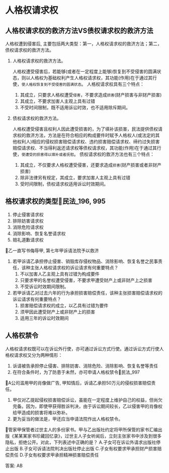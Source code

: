 # 人格权请求权


## 人格权请求权的救济方法VS债权请求权的救济方法

人格权遭到侵害后, 主要包括两大类型：第一，人格权请求权的救济方法；第二，债权请求权的救济方法。

1. 人格权请求权的救济方法。
   
   人格权遭受侵害后，若能够(或者在一定程度上能够)恢复到不受侵害的圆满状态，则以人格权为基础权利产生人格权请求权，其功能(作用)在于通过其行使，`使人格权恢复到不受侵害的圆满状态`。  人格权请求权具有三个特点：
   
   1. 其成立，只要求人格权遭受`侵害`，不要求造成`损害`(财产损害与非财产损害)
   2. 其成立，不要求加害人主观上具有过错
   3. 不受时间限制，既不适用诉讼时效，也不适用除斥期间。


1. 债权请求权的救济方法。

    人格权遭受侵害且权利人因此遭受损害的，为了填补该损害，民法提供债权请求权的救济方法，方法是在符合相应的构成要件时赋予人格权人(或法定的其他权利人)相应的侵权损害赔偿请求权、违约损害赔偿请求权、缔约过失损害赔偿请求权、不当得利返还请求权等债权请求权，其功能(作用)在于通过其行使，`使遭受的损害得以填补或者抚慰`。 债权请求权的救济方法也有三个特点：
    
    1. 其成立，不仅要求人格权遭受侵害，还要求造成`损害`(财产损害或者非财产损害)
    2. 除非法律另有规定，其成立，要求加害人主观上具有过错
    3. 受时间限制，债权请求权适用诉讼时效期间。


## 格权请求权的类型🚪民法_196, 995


1. 停止侵害请求权
2. 排除妨害请求权
3. 消除危险请求权
4. 消除影响、恢复名誉请求权
5. 赔礼道歉请求权



🍐乙一直写书侮辱甲, 第七年甲诉请法院予以救济

1. 若甲诉请乙承担停止侵害、销毁库存侵权物品、消除影响、恢复名誉之民事责任，该种主张人格权请求权的诉讼请求有何重要特点？
    1. 不以加害人乙主观上具有过错为构成要件
    2. 只要求甲的名誉权遭受侵害，不要求甲遭受财产上或非财产上之损害
    3. 不受诉讼时效期间限制。
2. 若甲诉请乙对过去六年的行为承担损害赔偿责任，该种主张损害赔偿请求权的诉讼请求有何重要特点？
    1. 损害赔偿请求权的成立，以乙具有过错为要件
    2. 须甲因此遭受财产上或非财产上的损害
    3. 适用三年的诉讼时效期间


## 人格权禁令

人格权请求权既可以在诉讼外行使，亦可通过诉讼方式行使。通过诉讼方式行使人格权请求权又分为两种情形：
1. 诉请被告承担停止侵害、排除妨害、消除危险、消除影响、恢复名誉等责任
2. 在符合条件时，为了防患于未然，亦可申请人格权禁令🚪民法_997

🍐A公司滥用甲的肖像做广告, 甲知情后，诉请乙承担50万元的侵权损害赔偿责任。
1. 甲仅对乙提起侵权损害赔偿诉讼，虽能在一定程度上维护自己的权益，但尚欠完备。因为，即使甲获得胜诉判决，由于诉讼期间较长，乙以侵害甲的肖像权给甲造成的损害将难以弥补。
2. 更为妥当的做法是，甲还应当申请法院作出人格权禁令。


🍐管家甲保管者过世主人的多份家书。甲与乙出版社约定将甲所保管的家书汇编出版《某某某家书珍藏回忆录》，过世主人子女听闻后，立刻主张家书中涉及到很多隐私，拒绝公开。对此，下列表述中正确的是？
A.子女可在诉讼外请求出版社停止出版
B.子女可诉请法院判决出版社停止出版
C.子女有权要求甲承担财产损害赔偿责任
D.子女有权要求甲承担精神损害赔偿责任

答案: AB

